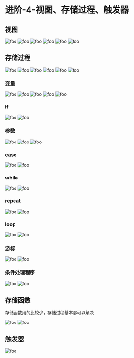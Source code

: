 # 进阶-4-视图、存储过程、触发器

## 视图

  <img :src="$withBase('/mysql/jinjie/sqlSy67.png')" alt="foo">
  <img :src="$withBase('/mysql/jinjie/sqlSy68.png')" alt="foo">
  <img :src="$withBase('/mysql/jinjie/sqlSy69.png')" alt="foo">
  <img :src="$withBase('/mysql/jinjie/sqlSy70.png')" alt="foo">
  <img :src="$withBase('/mysql/jinjie/sqlSy71.png')" alt="foo">
  <img :src="$withBase('/mysql/jinjie/sqlSy72.png')" alt="foo">
  
## 存储过程

  <img :src="$withBase('/mysql/jinjie/sqlSy73.png')" alt="foo">
  <img :src="$withBase('/mysql/jinjie/sqlSy74.png')" alt="foo">
  <img :src="$withBase('/mysql/jinjie/sqlSy75.png')" alt="foo">
  <img :src="$withBase('/mysql/jinjie/sqlSy75-1.png')" alt="foo">
  <img :src="$withBase('/mysql/jinjie/sqlSy75-2.png')" alt="foo">
  <img :src="$withBase('/mysql/jinjie/sqlSy75-3.png')" alt="foo">

### 变量

  <img :src="$withBase('/mysql/jinjie/sqlSy76.png')" alt="foo">
  <img :src="$withBase('/mysql/jinjie/sqlSy77.png')" alt="foo">
  <img :src="$withBase('/mysql/jinjie/sqlSy78.png')" alt="foo">
  <img :src="$withBase('/mysql/jinjie/sqlSy79.png')" alt="foo">
  <img :src="$withBase('/mysql/jinjie/sqlSy80.png')" alt="foo">

### if

  <img :src="$withBase('/mysql/jinjie/sqlSy81.png')" alt="foo">
  <img :src="$withBase('/mysql/jinjie/sqlSy81-1.png')" alt="foo">

### 参数

  <img :src="$withBase('/mysql/jinjie/sqlSy82.png')" alt="foo">
  <img :src="$withBase('/mysql/jinjie/sqlSy83.png')" alt="foo">
  <img :src="$withBase('/mysql/jinjie/sqlSy84.png')" alt="foo">

### case

  <img :src="$withBase('/mysql/jinjie/sqlSy85.png')" alt="foo">
  <img :src="$withBase('/mysql/jinjie/sqlSy86.png')" alt="foo">

### while

  <img :src="$withBase('/mysql/jinjie/sqlSy87.png')" alt="foo">
  <img :src="$withBase('/mysql/jinjie/sqlSy88.png')" alt="foo">

### repeat

  <img :src="$withBase('/mysql/jinjie/sqlSy89.png')" alt="foo">
  <img :src="$withBase('/mysql/jinjie/sqlSy90.png')" alt="foo">

### loop

  <img :src="$withBase('/mysql/jinjie/sqlSy91.png')" alt="foo">
  <img :src="$withBase('/mysql/jinjie/sqlSy92.png')" alt="foo">

### 游标

  <img :src="$withBase('/mysql/jinjie/sqlSy93.png')" alt="foo">
  <img :src="$withBase('/mysql/jinjie/sqlSy94.png')" alt="foo">

### 条件处理程序

  <img :src="$withBase('/mysql/jinjie/sqlSy95.png')" alt="foo">
  <img :src="$withBase('/mysql/jinjie/sqlSy96.png')" alt="foo">

## 存储函数

  存储函数用的比较少，存储过程基本都可以解决

  <img :src="$withBase('/mysql/jinjie/sqlSy97.png')" alt="foo">
  <img :src="$withBase('/mysql/jinjie/sqlSy98.png')" alt="foo">

## 触发器

 <img :src="$withBase('/mysql/jinjie/sqlSy99.png')" alt="foo">
